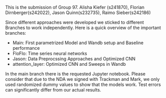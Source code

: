 This is the submission of Group 97. 
Alisha Kiefer (s241870), Florian Dirnberger(s242022), Jason Quinn(s232735), Raimo Sieber(s242186)

Since different approaches were developed we sticked to different Branches to work independently. 
Here is a quick overview of the important branches:
- Main: First parametrized Model and Wandb setup and Baseline performance 
- FloFlo: Time series neural networks 
- Jason: Data Preprocssing Approaches and Optimized CNN
-  attention_layer: Optimized CNN and Sweeps in Wandb

  
  In the main branch there is the requested Jupyter notebook.
  Please consider that due to the NDA we signed with Trackman and Mark, we only used randomized dummy values to show that the models work.
  Test errors can significantly differ from our actual results. 



 


